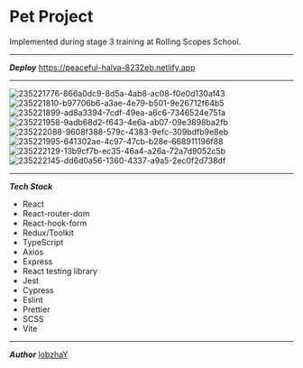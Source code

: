 # Pet Project
Implemented during stage 3 training at Rolling Scopes School.

----------------------------
***Deploy***
https://peaceful-halva-8232eb.netlify.app

----------------------------
![235221776-866a0dc9-8d5a-4ab8-ac08-f0e0d130af43](https://github.com/lobzhaY/rss-react-task/assets/89414357/788d4501-cb14-41d1-b264-1c404f4af7fa)
![235221810-b97706b6-a3ae-4e79-b501-9e26712f64b5](https://github.com/lobzhaY/rss-react-task/assets/89414357/33ebe8dd-b61f-4b15-86af-9cf8faea4efc)
![235221899-ad8a3394-7cdf-49ea-a6c6-7346524e751a](https://github.com/lobzhaY/rss-react-task/assets/89414357/67584b69-bce6-4227-9a97-be6f7f966ca7)
![235221958-9adb68d2-f643-4e6a-ab07-09e3898ba2fb](https://github.com/lobzhaY/rss-react-task/assets/89414357/158d967e-dcd6-4a85-9981-ae6fa2affaf6)
![235222088-9608f388-579c-4383-9efc-309bdfb9e8eb](https://github.com/lobzhaY/rss-react-task/assets/89414357/d10c4e4b-61f7-4347-9235-b9d20b50173b)
![235221995-641302ae-4c97-47cb-b28e-668911196f88](https://github.com/lobzhaY/rss-react-task/assets/89414357/5988d738-4d25-4340-93eb-219f11f29b54)
![235222129-13b9cf7b-ec35-46a4-a26a-72a7d9052c5b](https://github.com/lobzhaY/rss-react-task/assets/89414357/21178615-027e-4deb-93a6-dfea0e5a380a)
![235222145-dd6d0a56-1360-4337-a9a5-2ec0f2d738df](https://github.com/lobzhaY/rss-react-task/assets/89414357/6ccbc1d5-2609-481d-8e1d-dc351ab06594)

----------------------------
***Tech Stack***
- React
- React-router-dom
- React-hook-form
- Redux/Toolkit
- TypeScript
- Axios
- Express
- React testing library
- Jest
- Cypress
- Eslint
- Prettier
- SCSS
- Vite
  
----------------------------
***Author***
[lobzhaY](https://github.com/lobzhaY) 

